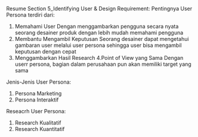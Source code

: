 Resume Section 5_Identifying User & Design Requirement:
Pentingnya User Persona terdiri dari:
1. Memahami User
Dengan menggambarkan pengguna secara nyata seorang desainer produk dengan lebih mudah memahami pengguna
2. Membantu Mengambil Keputusan
Seorang desainer dapat mengetahui gambaran user melalui user persona sehingga user bisa mengambil keputusan dengan cepat
3. Menggambarkan Hasil Research
4.Point of View yang Sama
Dengan userr persona, bagian dalam perusahaan pun akan memiliki target yang sama

Jenis-Jenis User Persona:
1. Persona Marketing
2. Persona Interaktif

Reseacrh User Persona:
1. Research Kualitatif
2. Research Kuantitatif